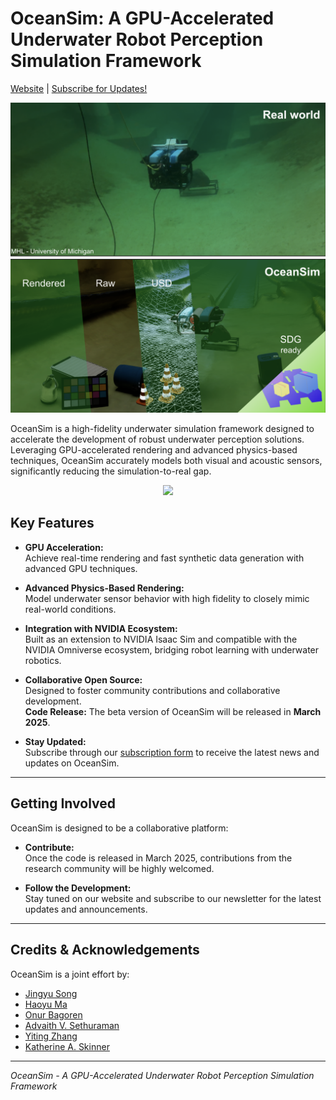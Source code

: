 # OceanSim: A GPU-Accelerated Underwater Robot Perception Simulation Framework

[Website](https://umfieldrobotics.github.io/OceanSim/) | 
[Subscribe for Updates!](https://docs.google.com/forms/d/e/1FAIpQLSfKWMhE4L6R4jjvEw_bfMtLigXbv5WZeijDah5vk2SpQZW1hA/viewform?usp=header)

<!-- pitch figure -->
<p align="center">
  <img src="media/pitch.png" width="800">

OceanSim is a high-fidelity underwater simulation framework designed to accelerate the development of robust underwater perception solutions. Leveraging GPU-accelerated rendering and advanced physics-based techniques, OceanSim accurately models both visual and acoustic sensors, significantly reducing the simulation-to-real gap.

<!-- pitch gif -->
<p align="center">
  <img src="media/demo_oceansim.gif" width="800">
</p>


## Key Features

- **GPU Acceleration:**  
  Achieve real-time rendering and fast synthetic data generation with advanced GPU techniques.

- **Advanced Physics-Based Rendering:**  
  Model underwater sensor behavior with high fidelity to closely mimic real-world conditions.

- **Integration with NVIDIA Ecosystem:**  
  Built as an extension to NVIDIA Isaac Sim and compatible with the NVIDIA Omniverse ecosystem, bridging robot learning with underwater robotics.

- **Collaborative Open Source:**  
  Designed to foster community contributions and collaborative development.  
  **Code Release:** The beta version of OceanSim will be released in **March 2025**.

  
- **Stay Updated:**  
  Subscribe through our [subscription form](https://docs.google.com/forms/d/e/1FAIpQLSfKWMhE4L6R4jjvEw_bfMtLigXbv5WZeijDah5vk2SpQZW1hA/viewform?usp=header) to receive the latest news and updates on OceanSim.



---

## Getting Involved

OceanSim is designed to be a collaborative platform:
- **Contribute:**  
  Once the code is released in March 2025, contributions from the research community will be highly welcomed.
  
- **Follow the Development:**  
  Stay tuned on our website and subscribe to our newsletter for the latest updates and announcements.

---

## Credits & Acknowledgements

OceanSim is a joint effort by:
- [Jingyu Song](https://song-jingyu.github.io/)  
- [Haoyu Ma](https://www.linkedin.com/in/haoyuma2002814//)  
- [Onur Bagoren](https://www.obagoren.com/)  
- [Advaith V. Sethuraman](https://www.advaiths.com/)  
- [Yiting Zhang](https://sites.google.com/umich.edu/yitingzhang/)  
- [Katherine A. Skinner](https://fieldrobotics.engin.umich.edu/)


---

*OceanSim - A GPU-Accelerated Underwater Robot Perception Simulation Framework*